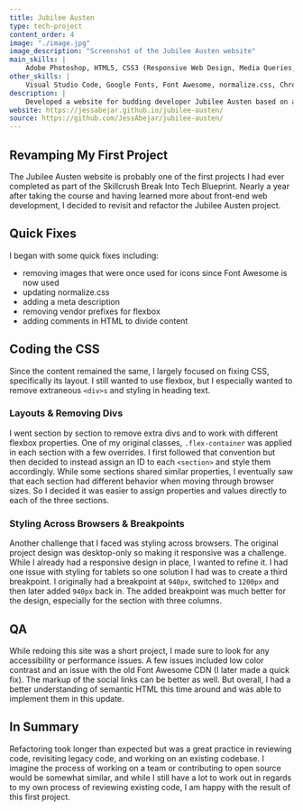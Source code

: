 ```yaml
---
title: Jubilee Austen
type: tech-project
content_order: 4
image: "./image.jpg"
image_description: "Screenshot of the Jubilee Austen website"
main_skills: |
    Adobe Photoshop, HTML5, CSS3 (Responsive Web Design, Media Queries, Flexbox)
other_skills: |
    Visual Studio Code, Google Fonts, Font Awesome, normalize.css, Chrome DevTools, Git, GitHub, GitHub Pages, W3C HTML & CSS Validation, ChromeVox, VoiceOver, WAVE Accessibility Checker, AChecker, Lighthouse
description: |
    Developed a website for budding developer Jubilee Austen based on a Photoshop design comp (a Skillcrush project).
website: https://jessabejar.github.io/jubilee-austen/
source: https://github.com/JessAbejar/jubilee-austen/
---
```

## Revamping My First Project
The Jubilee Austen website is probably one of the first projects I had ever completed as part of the Skillcrush Break Into Tech Blueprint. Nearly a year after taking the course and having learned more about front-end web development, I decided to revisit and refactor the Jubilee Austen project.

## Quick Fixes
I began with some quick fixes including:
- removing images that were once used for icons since Font Awesome is now used
- updating normalize.css
- adding a meta description
- removing vendor prefixes for flexbox
- adding comments in HTML to divide content

## Coding the CSS

Since the content remained the same, I largely focused on fixing CSS, specifically its layout. I still wanted to use flexbox, but I especially wanted to remove extraneous `<div>s` and styling in heading text.

### Layouts & Removing Divs

I went section by section to remove extra divs and to work with different flexbox properties. One of my original classes, `.flex-container` was applied in each section with a few overrides. I first followed that convention but then decided to instead assign an ID to each `<section>` and style them accordingly. While some sections shared similar properties, I eventually saw that each section had different behavior when moving through browser sizes. So I decided it was easier to assign properties and values directly to each of the three sections.

### Styling Across Browsers & Breakpoints

Another challenge that I faced was styling across browsers. The original project design was desktop-only so making it responsive was a challenge. While I already had a responsive design in place, I wanted to refine it. I had one issue with styling for tablets so one solution I had was to create a third breakpoint. I originally had a breakpoint at `940px`, switched to `1200px` and then later added `940px` back in. The added breakpoint was much better for the design, especially for the section with three columns.

## QA

While redoing this site was a short project, I made sure to look for any accessibility or performance issues. A few issues included low color contrast and an issue with the old Font Awesome CDN (I later made a quick fix). The markup of the social links can be better as well. But overall, I had a better understanding of semantic HTML this time around and was able to implement them in this update.

## In Summary

Refactoring took longer than expected but was a great practice in reviewing code, revisiting legacy code, and working on an existing codebase. I imagine the process of working on a team or contributing to open source would be somewhat similar, and while I still have a lot to work out in regards to my own process of reviewing existing code, I am happy with the result of this first project.